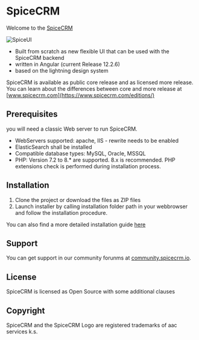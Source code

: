 # SpiceCRM

Welcome to the [SpiceCRM](https://www.spicecrm.com)

![SpiceUI](https://www.spicecrm.com/wp-content/uploads/2020/12/allformfactors-1.png)

* Built from scratch as new flexible UI that can be used with the SpiceCRM backend
* written in Angular (current Release 12.2.6)
* based on the lightning design system

SpiceCRM is available as public core release and as licensed more release. You can learn about the differences between core and more release at [www.spicecrm.com](https://www.spicecrm.com/editions/)

## Prerequisites

you will need a classic Web server to run SpiceCRM.
* WebServers supported: apache, IIS - rewrite needs to be enabled
* ElasticSearch shall be installed
* Compatible database types: MySQL, Oracle, MSSQL
* PHP: Version 7.2 to 8.* are supported. 8.x is recommended. PHP extensions check is performed during installation process.

## Installation

1. Clone the project or download the files as ZIP files
2. Launch installer by calling installation folder path in your webbrowser and follow the installation procedure.

You can also find a more detailed installation guide [here](https://www.spicecrm.com/wp-content/uploads/2021/10/SpiceCRM_UI_installation_guide_allinone.pdf)

## Support

You can get support in our community forunms at [community.spicecrm.io](https://community.spicecrm.io).

## License

SpiceCRM is licensed as Open Source with some additional clauses

## Copyright

SpiceCRM and the SpiceCRM Logo are registered trademarks of aac services k.s.
